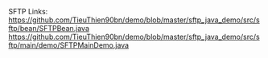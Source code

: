 SFTP Links: https://github.com/TieuThien90bn/demo/blob/master/sftp_java_demo/src/sftp/bean/SFTPBean.java
            https://github.com/TieuThien90bn/demo/blob/master/sftp_java_demo/src/sftp/main/demo/SFTPMainDemo.java
